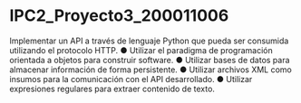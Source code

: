 # IPC2_Proyecto3_200011006

Implementar un API a través de lenguaje Python que pueda ser consumida
utilizando el protocolo HTTP.
● Utilizar el paradigma de programación orientada a objetos para construir software.
● Utilizar bases de datos para almacenar información de forma persistente.
● Utilizar archivos XML como insumos para la comunicación con el API desarrollado.
● Utilizar expresiones regulares para extraer contenido de texto.

